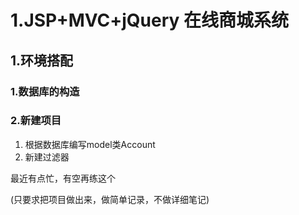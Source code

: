# 1.JSP+MVC+jQuery 在线商城系统  

## 1.环境搭配  
### 1.数据库的构造

### 2.新建项目
1. 根据数据库编写model类Account
2. 新建过滤器  

最近有点忙，有空再练这个   

(只要求把项目做出来，做简单记录，不做详细笔记)
